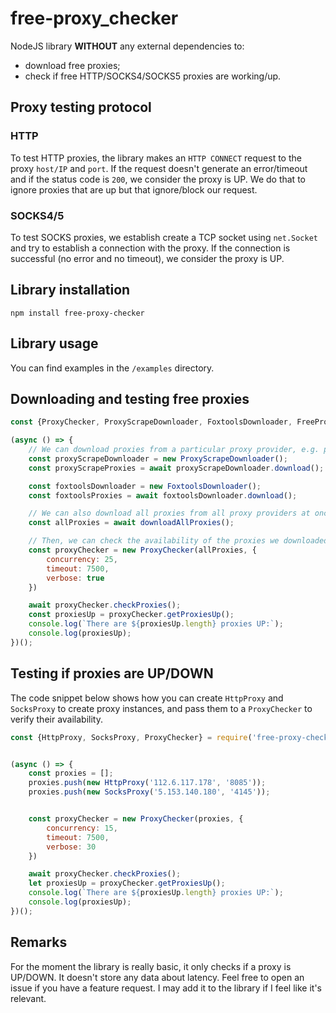 # free-proxy_checker
NodeJS library **WITHOUT** any external dependencies to:
- download free proxies;
- check if free HTTP/SOCKS4/SOCKS5 proxies are working/up.


## Proxy testing protocol

### HTTP

To test HTTP proxies, the library makes an `HTTP CONNECT` request to the proxy `host/IP` and `port`.
If the request doesn't generate an error/timeout and if the status code is `200`, we consider the proxy is UP.
We do that to ignore proxies that are up but that ignore/block our request.

### SOCKS4/5

To test SOCKS proxies, we establish create a TCP socket using `net.Socket` and try to establish a connection with the proxy.
If the connection is successful (no error and no timeout), we consider the proxy is UP.

## Library installation
```
npm install free-proxy-checker
```

## Library usage

You can find examples in the `/examples` directory.

## Downloading and testing free proxies

```javascript
const {ProxyChecker, ProxyScrapeDownloader, FoxtoolsDownloader, FreeProxyListDownloader, downloadAllProxies} = require('free-proxy-checker');

(async () => {
    // We can download proxies from a particular proxy provider, e.g. proxyscrape, foxtools or freeproxylist
    const proxyScrapeDownloader = new ProxyScrapeDownloader();
    const proxyScrapeProxies = await proxyScrapeDownloader.download();

    const foxtoolsDownloader = new FoxtoolsDownloader();
    const foxtoolsProxies = await foxtoolsDownloader.download();

    // We can also download all proxies from all proxy providers at once
    const allProxies = await downloadAllProxies();

    // Then, we can check the availability of the proxies we downloaded
    const proxyChecker = new ProxyChecker(allProxies, {
        concurrency: 25,
        timeout: 7500,
        verbose: true
    })

    await proxyChecker.checkProxies();
    const proxiesUp = proxyChecker.getProxiesUp();
    console.log(`There are ${proxiesUp.length} proxies UP:`);
    console.log(proxiesUp);
})();
```

## Testing if proxies are UP/DOWN
The code snippet below shows how you can create `HttpProxy` and `SocksProxy` to create proxy instances, and pass them to a `ProxyChecker` to verify their availability.

```javascript
const {HttpProxy, SocksProxy, ProxyChecker} = require('free-proxy-checker');


(async () => {
    const proxies = [];
    proxies.push(new HttpProxy('112.6.117.178', '8085'));
    proxies.push(new SocksProxy('5.153.140.180', '4145'));


    const proxyChecker = new ProxyChecker(proxies, {
        concurrency: 15,
        timeout: 7500,
        verbose: 30
    })

    await proxyChecker.checkProxies();
    let proxiesUp = proxyChecker.getProxiesUp();
    console.log(`There are ${proxiesUp.length} proxies UP:`);
    console.log(proxiesUp);
})();
```

## Remarks

For the moment the library is really basic, it only checks if a proxy is UP/DOWN.
It doesn't store any data about latency.
Feel free to open an issue if you have a feature request. 
I may add it to the library if I feel like it's relevant.
